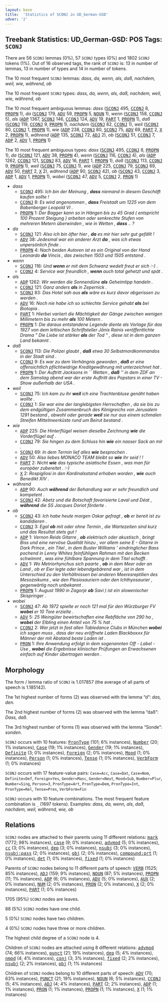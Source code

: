 ```yaml
---
layout: base
title:  'Statistics of SCONJ in UD_German-GSD'
udver: '2'
---
```


## Treebank Statistics: UD_German-GSD: POS Tags: `SCONJ`

There are 56 `SCONJ` lemmas (0%), 57 `SCONJ` types (0%) and 1802 `SCONJ` tokens (1%).
Out of 16 observed tags, the rank of `SCONJ` is: 13 in number of lemmas, 13 in number of types and 14 in number of tokens.

The 10 most frequent `SCONJ` lemmas: <em>dass, da, wenn, als, daß, nachdem, weil, wie, während, ob</em>

The 10 most frequent `SCONJ` types:  <em>dass, da, wenn, als, daß, nachdem, weil, wie, während, ob</em>

The 10 most frequent ambiguous lemmas: <em>dass</em> (<tt><a href="de_gsd-pos-SCONJ.html">SCONJ</a></tt> 495, <tt><a href="de_gsd-pos-CCONJ.html">CCONJ</a></tt> 8, <tt><a href="de_gsd-pos-PROPN.html">PROPN</a></tt> 1), <em>da</em> (<tt><a href="de_gsd-pos-SCONJ.html">SCONJ</a></tt> 179, <tt><a href="de_gsd-pos-ADV.html">ADV</a></tt> 59, <tt><a href="de_gsd-pos-PROPN.html">PROPN</a></tt> 5, <tt><a href="de_gsd-pos-NOUN.html">NOUN</a></tt> 1), <em>wenn</em> (<tt><a href="de_gsd-pos-SCONJ.html">SCONJ</a></tt> 158, <tt><a href="de_gsd-pos-CCONJ.html">CCONJ</a></tt> 5), <em>als</em> (<tt><a href="de_gsd-pos-ADP.html">ADP</a></tt> 1367, <tt><a href="de_gsd-pos-SCONJ.html">SCONJ</a></tt> 146, <tt><a href="de_gsd-pos-CCONJ.html">CCONJ</a></tt> 124, <tt><a href="de_gsd-pos-ADV.html">ADV</a></tt> 19, <tt><a href="de_gsd-pos-PART.html">PART</a></tt> 1, <tt><a href="de_gsd-pos-PROPN.html">PROPN</a></tt> 1), <em>daß</em> (<tt><a href="de_gsd-pos-SCONJ.html">SCONJ</a></tt> 119, <tt><a href="de_gsd-pos-CCONJ.html">CCONJ</a></tt> 9, <tt><a href="de_gsd-pos-PROPN.html">PROPN</a></tt> 1), <em>nachdem</em> (<tt><a href="de_gsd-pos-SCONJ.html">SCONJ</a></tt> 82, <tt><a href="de_gsd-pos-CCONJ.html">CCONJ</a></tt> 1), <em>weil</em> (<tt><a href="de_gsd-pos-SCONJ.html">SCONJ</a></tt> 80, <tt><a href="de_gsd-pos-CCONJ.html">CCONJ</a></tt> 1, <tt><a href="de_gsd-pos-PROPN.html">PROPN</a></tt> 1), <em>wie</em> (<tt><a href="de_gsd-pos-ADP.html">ADP</a></tt> 238, <tt><a href="de_gsd-pos-CCONJ.html">CCONJ</a></tt> 80, <tt><a href="de_gsd-pos-SCONJ.html">SCONJ</a></tt> 75, <tt><a href="de_gsd-pos-ADV.html">ADV</a></tt> 69, <tt><a href="de_gsd-pos-PART.html">PART</a></tt> 2, <tt><a href="de_gsd-pos-X.html">X</a></tt> 2, <tt><a href="de_gsd-pos-PROPN.html">PROPN</a></tt> 1), <em>während</em> (<tt><a href="de_gsd-pos-ADP.html">ADP</a></tt> 135, <tt><a href="de_gsd-pos-SCONJ.html">SCONJ</a></tt> 72, <tt><a href="de_gsd-pos-ADJ.html">ADJ</a></tt> 2), <em>ob</em> (<tt><a href="de_gsd-pos-SCONJ.html">SCONJ</a></tt> 51, <tt><a href="de_gsd-pos-CCONJ.html">CCONJ</a></tt> 7, <tt><a href="de_gsd-pos-ADP.html">ADP</a></tt> 2, <tt><a href="de_gsd-pos-ADV.html">ADV</a></tt> 1, <tt><a href="de_gsd-pos-PROPN.html">PROPN</a></tt> 1)

The 10 most frequent ambiguous types:  <em>dass</em> (<tt><a href="de_gsd-pos-SCONJ.html">SCONJ</a></tt> 495, <tt><a href="de_gsd-pos-CCONJ.html">CCONJ</a></tt> 8, <tt><a href="de_gsd-pos-PROPN.html">PROPN</a></tt> 1), <em>da</em> (<tt><a href="de_gsd-pos-SCONJ.html">SCONJ</a></tt> 121, <tt><a href="de_gsd-pos-ADV.html">ADV</a></tt> 38, <tt><a href="de_gsd-pos-PROPN.html">PROPN</a></tt> 4), <em>wenn</em> (<tt><a href="de_gsd-pos-SCONJ.html">SCONJ</a></tt> 116, <tt><a href="de_gsd-pos-CCONJ.html">CCONJ</a></tt> 4), <em>als</em> (<tt><a href="de_gsd-pos-ADP.html">ADP</a></tt> 1262, <tt><a href="de_gsd-pos-CCONJ.html">CCONJ</a></tt> 121, <tt><a href="de_gsd-pos-SCONJ.html">SCONJ</a></tt> 83, <tt><a href="de_gsd-pos-ADV.html">ADV</a></tt> 16, <tt><a href="de_gsd-pos-PART.html">PART</a></tt> 1, <tt><a href="de_gsd-pos-PROPN.html">PROPN</a></tt> 1), <em>daß</em> (<tt><a href="de_gsd-pos-SCONJ.html">SCONJ</a></tt> 113, <tt><a href="de_gsd-pos-CCONJ.html">CCONJ</a></tt> 9, <tt><a href="de_gsd-pos-PROPN.html">PROPN</a></tt> 1), <em>weil</em> (<tt><a href="de_gsd-pos-SCONJ.html">SCONJ</a></tt> 75, <tt><a href="de_gsd-pos-CCONJ.html">CCONJ</a></tt> 1), <em>wie</em> (<tt><a href="de_gsd-pos-ADP.html">ADP</a></tt> 225, <tt><a href="de_gsd-pos-CCONJ.html">CCONJ</a></tt> 79, <tt><a href="de_gsd-pos-SCONJ.html">SCONJ</a></tt> 69, <tt><a href="de_gsd-pos-ADV.html">ADV</a></tt> 50, <tt><a href="de_gsd-pos-PART.html">PART</a></tt> 2, <tt><a href="de_gsd-pos-X.html">X</a></tt> 2), <em>während</em> (<tt><a href="de_gsd-pos-ADP.html">ADP</a></tt> 90, <tt><a href="de_gsd-pos-SCONJ.html">SCONJ</a></tt> 42), <em>ob</em> (<tt><a href="de_gsd-pos-SCONJ.html">SCONJ</a></tt> 43, <tt><a href="de_gsd-pos-CCONJ.html">CCONJ</a></tt> 3, <tt><a href="de_gsd-pos-ADP.html">ADP</a></tt> 1, <tt><a href="de_gsd-pos-ADV.html">ADV</a></tt> 1, <tt><a href="de_gsd-pos-PROPN.html">PROPN</a></tt> 1), <em>wobei</em> (<tt><a href="de_gsd-pos-SCONJ.html">SCONJ</a></tt> 47, <tt><a href="de_gsd-pos-ADV.html">ADV</a></tt> 5, <tt><a href="de_gsd-pos-CCONJ.html">CCONJ</a></tt> 2, <tt><a href="de_gsd-pos-PRON.html">PRON</a></tt> 1)


* <em>dass</em>
  * <tt><a href="de_gsd-pos-SCONJ.html">SCONJ</a></tt> 495: <em>Ich bin der Meinung , <b>dass</b> niemand in diesem Geschäft kaufen sollte !</em>
  * <tt><a href="de_gsd-pos-CCONJ.html">CCONJ</a></tt> 8: <em>Es wird angenommen , <b>dass</b> Freistadt um 1225 von dem Babenberger Leopold VI .</em>
  * <tt><a href="de_gsd-pos-PROPN.html">PROPN</a></tt> 1: <em>Der Bagger kann so in Hängen bis zu 45 Grad ( entspricht 100 Prozent Steigung ) arbeiten oder senkrechte Stufen von mehreren Metern überwinden , wie in Wetten , <b>dass</b> .. ?</em>
* <em>da</em>
  * <tt><a href="de_gsd-pos-SCONJ.html">SCONJ</a></tt> 121: <em>Also ich bin öfter hier , <b>da</b> es mir hier sehr gut gefällt !</em>
  * <tt><a href="de_gsd-pos-ADV.html">ADV</a></tt> 38: <em>Jedesmal war ein anderer Arzt <b>da</b> , was ich etwas unpersönlich finde .</em>
  * <tt><a href="de_gsd-pos-PROPN.html">PROPN</a></tt> 4: <em>Nach beiden Autoren ist es ein Original von der Hand Leonardo <b>da</b> Vincis , das zwischen 1503 und 1505 entstand .</em>
* <em>wenn</em>
  * <tt><a href="de_gsd-pos-SCONJ.html">SCONJ</a></tt> 116: <em>Und <b>wenn</b> er mit dem Schwanz wedelt freut er sich :-) .</em>
  * <tt><a href="de_gsd-pos-CCONJ.html">CCONJ</a></tt> 4: <em>Service war freundlich , <b>wenn</b> auch total gehetzt und spät .</em>
* <em>als</em>
  * <tt><a href="de_gsd-pos-ADP.html">ADP</a></tt> 1262: <em>Wir werden die Sonnendüne <b>als</b> Geheimtipp handeln .</em>
  * <tt><a href="de_gsd-pos-CCONJ.html">CCONJ</a></tt> 121: <em>Ganz anders <b>als</b> in Zepernick .</em>
  * <tt><a href="de_gsd-pos-SCONJ.html">SCONJ</a></tt> 83: <em>Das Hotel sah aus <b>als</b> wäre es kurz davor abgerissen zu werden .</em>
  * <tt><a href="de_gsd-pos-ADV.html">ADV</a></tt> 16: <em>Noch nie habe ich so schlechte Service gehabt <b>als</b> bei Biotopia .</em>
  * <tt><a href="de_gsd-pos-PART.html">PART</a></tt> 1: <em>Hierbei variiert die Mächtigkeit der Gänge zwischen wenigen Millimetern bis zu mehr <b>als</b> 100 Metern .</em>
  * <tt><a href="de_gsd-pos-PROPN.html">PROPN</a></tt> 1: <em>Die daraus entstandene Legende diente als Vorlage für das 1927 von dem lettischen Schriftsteller Jānis Rainis veröffentlichte Drama " Die Liebe ist stärker <b>als</b> der Tod " , diese ist in dem ganzen Land bekannt .</em>
* <em>daß</em>
  * <tt><a href="de_gsd-pos-SCONJ.html">SCONJ</a></tt> 113: <em>Die Polizei glaubt , <b>daß</b> etwa 30 Selbstmordkommandos in der Stadt sind .</em>
  * <tt><a href="de_gsd-pos-CCONJ.html">CCONJ</a></tt> 9: <em>Es war zu dem Verhängnis geworden , <b>daß</b> er eine offensichtlich pflichtwidrige Kreditgewährung mit unterzeichnet hat .</em>
  * <tt><a href="de_gsd-pos-PROPN.html">PROPN</a></tt> 1: <em>Der Auftritt Jacksons in `` Wetten , <b>daß</b> '' in dem ZDF an dem Samstag abend war der erste Auftritt des Popstars in einer TV - Show außerhalb der USA .</em>
* <em>weil</em>
  * <tt><a href="de_gsd-pos-SCONJ.html">SCONJ</a></tt> 75: <em>Ich kam zu ihr <b>weil</b> ich eine Trachtenbluse genäht haben wollte .</em>
  * <tt><a href="de_gsd-pos-CCONJ.html">CCONJ</a></tt> 1: <em>Sie war eine der langlebigsten Herrschaften , da sie bis zu dem endgültigen Zusammenbruch des Königreichs von Jerusalem 1291 bestand , obwohl oder gerade <b>weil</b> sie nur aus einem schmalen Streifen Mittelmeerküste rund um Beirut bestand .</em>
* <em>wie</em>
  * <tt><a href="de_gsd-pos-ADP.html">ADP</a></tt> 225: <em>Die Hinterflügel weisen dieselbe Zeichnung <b>wie</b> die Vorderflügel auf .</em>
  * <tt><a href="de_gsd-pos-CCONJ.html">CCONJ</a></tt> 79: <em>Sie hingen zu dem Schluss hin <b>wie</b> ein nasser Sack an mir .</em>
  * <tt><a href="de_gsd-pos-SCONJ.html">SCONJ</a></tt> 69: <em>In dem Termin lief alles <b>wie</b> besprochen .</em>
  * <tt><a href="de_gsd-pos-ADV.html">ADV</a></tt> 50: <em>Also liebes MONACO TEAM bleibt so <b>wie</b> ihr seid ! !</em>
  * <tt><a href="de_gsd-pos-PART.html">PART</a></tt> 2: <em>Nicht <b>wie</b> das typische asiatische Essen , was man für europäer zubereitet . :-)</em>
  * <tt><a href="de_gsd-pos-X.html">X</a></tt> 2: <em>Rospigliosi in den Kardinalsstand erhoben worden , <b>wie</b> auch Benedikt XIV .</em>
* <em>während</em>
  * <tt><a href="de_gsd-pos-ADP.html">ADP</a></tt> 90: <em>Auch <b>während</b> der Behandlung war er sehr freundlich und kompetent .</em>
  * <tt><a href="de_gsd-pos-SCONJ.html">SCONJ</a></tt> 42: <em>Abetz und die Botschaft favorisierte Laval und Déat , <b>während</b> die SS Jacques Doriot förderte .</em>
* <em>ob</em>
  * <tt><a href="de_gsd-pos-SCONJ.html">SCONJ</a></tt> 43: <em>Ich habe heute morgen Oskar gefragt , <b>ob</b> er bereit ist zu kandidieren .</em>
  * <tt><a href="de_gsd-pos-CCONJ.html">CCONJ</a></tt> 3: <em>Egal <b>ob</b> mit oder ohne Termin , die Wartezeiten sind kurz und das Resultat stets gut !</em>
  * <tt><a href="de_gsd-pos-ADP.html">ADP</a></tt> 1: <em>Vernon Reids Gitarre , <b>ob</b> elektrisch oder akustisch , bringt Biss und eine nervöse Qualität hinzu , vor allem seine E - Gitarre in Dark Prince , ein Titel , in dem Buster Williams ' eindringlicher Bass pochend in Lenny Whites feinfühligen Rahmen mit den Becken schwimmt , was eine fühlbare Spannung in dem Titel schafft .</em>
  * <tt><a href="de_gsd-pos-ADV.html">ADV</a></tt> 1: <em>Wo Metriorhynchus sich paarte , <b>ob</b> in dem Meer oder an Land , ob er Eier legte oder lebendgebärend war , ist in dem Unterschied zu den Verhältnissen bei anderen Meeresreptilien des Mesozoikums , wie den Plesiosauriern oder den Ichthyosaurier , gegenwärtig noch unbekannt .</em>
  * <tt><a href="de_gsd-pos-PROPN.html">PROPN</a></tt> 1: <em>August 1990 in Zagorje <b>ob</b> Savi ) ist ein slowenischer Skispringer .</em>
* <em>wobei</em>
  * <tt><a href="de_gsd-pos-SCONJ.html">SCONJ</a></tt> 47: <em>Ab 1972 spielte er noch 121 mal für den Würzburger FV <b>wobei</b> er 10 Tore erzielte .</em>
  * <tt><a href="de_gsd-pos-ADV.html">ADV</a></tt> 5: <em>25 Weingüter bewirtschaften eine Rebfläche von 290 ha , <b>wobei</b> der Elbling einen Anteil von 75 % hat .</em>
  * <tt><a href="de_gsd-pos-CCONJ.html">CCONJ</a></tt> 2: <em>War jetzt in fast allen Tabledance Clubs in München <b>wobei</b> ich sagen muss , dass der neu eröffnete Laden Blackboxxx für Männer der mit Abstand beste Laden ist .</em>
  * <tt><a href="de_gsd-pos-PRON.html">PRON</a></tt> 1: <em>Ihre Anwendung erfolgt in dem sogenannten Off - Label - Use , <b>wobei</b> die Ergebnisse klinischer Prüfungen an Erwachsenen einfach auf Kinder übertragen werden .</em>

## Morphology

The form / lemma ratio of `SCONJ` is 1.017857 (the average of all parts of speech is 1.185142).

The 1st highest number of forms (2) was observed with the lemma “d”: <em>das, den</em>.

The 2nd highest number of forms (2) was observed with the lemma “daß”: <em>Dass, daß</em>.

The 3rd highest number of forms (1) was observed with the lemma “Sonde”: <em>sonden</em>.

`SCONJ` occurs with 10 features: <tt><a href="de_gsd-feat-PronType.html">PronType</a></tt> (101; 6% instances), <tt><a href="de_gsd-feat-Number.html">Number</a></tt> (20; 1% instances), <tt><a href="de_gsd-feat-Case.html">Case</a></tt> (19; 1% instances), <tt><a href="de_gsd-feat-Gender.html">Gender</a></tt> (19; 1% instances), <tt><a href="de_gsd-feat-Definite.html">Definite</a></tt> (3; 0% instances), <tt><a href="de_gsd-feat-Foreign.html">Foreign</a></tt> (2; 0% instances), <tt><a href="de_gsd-feat-Mood.html">Mood</a></tt> (1; 0% instances), <tt><a href="de_gsd-feat-Person.html">Person</a></tt> (1; 0% instances), <tt><a href="de_gsd-feat-Tense.html">Tense</a></tt> (1; 0% instances), <tt><a href="de_gsd-feat-VerbForm.html">VerbForm</a></tt> (1; 0% instances)

`SCONJ` occurs with 17 feature-value pairs: `Case=Acc`, `Case=Dat`, `Case=Nom`, `Definite=Def`, `Foreign=Yes`, `Gender=Masc`, `Gender=Neut`, `Mood=Sub`, `Number=Plur`, `Number=Sing`, `Person=3`, `PronType=Art`, `PronType=Dem`, `PronType=Int`, `PronType=Rel`, `Tense=Pres`, `VerbForm=Fin`

`SCONJ` occurs with 10 feature combinations.
The most frequent feature combination is `_` (1697 tokens).
Examples: <em>dass, da, wenn, als, daß, nachdem, weil, während, wie, ob</em>


## Relations

`SCONJ` nodes are attached to their parents using 11 different relations: <tt><a href="de_gsd-dep-mark.html">mark</a></tt> (1772; 98% instances), <tt><a href="de_gsd-dep-case.html">case</a></tt> (9; 0% instances), <tt><a href="de_gsd-dep-advmod.html">advmod</a></tt> (5; 0% instances), <tt><a href="de_gsd-dep-cc.html">cc</a></tt> (3; 0% instances), <tt><a href="de_gsd-dep-dep.html">dep</a></tt> (3; 0% instances), <tt><a href="de_gsd-dep-nsubj.html">nsubj</a></tt> (3; 0% instances), <tt><a href="de_gsd-dep-nsubj-pass.html">nsubj:pass</a></tt> (2; 0% instances), <tt><a href="de_gsd-dep-obj.html">obj</a></tt> (2; 0% instances), <tt><a href="de_gsd-dep-compound-prt.html">compound:prt</a></tt> (1; 0% instances), <tt><a href="de_gsd-dep-det.html">det</a></tt> (1; 0% instances), <tt><a href="de_gsd-dep-fixed.html">fixed</a></tt> (1; 0% instances)

Parents of `SCONJ` nodes belong to 11 different parts of speech: <tt><a href="de_gsd-pos-VERB.html">VERB</a></tt> (1525; 85% instances), <tt><a href="de_gsd-pos-ADJ.html">ADJ</a></tt> (159; 9% instances), <tt><a href="de_gsd-pos-NOUN.html">NOUN</a></tt> (87; 5% instances), <tt><a href="de_gsd-pos-PROPN.html">PROPN</a></tt> (11; 1% instances), <tt><a href="de_gsd-pos-ADP.html">ADP</a></tt> (6; 0% instances), <tt><a href="de_gsd-pos-ADV.html">ADV</a></tt> (5; 0% instances), <tt><a href="de_gsd-pos-AUX.html">AUX</a></tt> (2; 0% instances), <tt><a href="de_gsd-pos-NUM.html">NUM</a></tt> (2; 0% instances), <tt><a href="de_gsd-pos-PRON.html">PRON</a></tt> (2; 0% instances), <tt><a href="de_gsd-pos-X.html">X</a></tt> (2; 0% instances), <tt><a href="de_gsd-pos-PART.html">PART</a></tt> (1; 0% instances)

1705 (95%) `SCONJ` nodes are leaves.

88 (5%) `SCONJ` nodes have one child.

5 (0%) `SCONJ` nodes have two children.

4 (0%) `SCONJ` nodes have three or more children.

The highest child degree of a `SCONJ` node is 4.

Children of `SCONJ` nodes are attached using 8 different relations: <tt><a href="de_gsd-dep-advmod.html">advmod</a></tt> (74; 66% instances), <tt><a href="de_gsd-dep-punct.html">punct</a></tt> (21; 19% instances), <tt><a href="de_gsd-dep-dep.html">dep</a></tt> (5; 4% instances), <tt><a href="de_gsd-dep-nmod.html">nmod</a></tt> (4; 4% instances), <tt><a href="de_gsd-dep-conj.html">conj</a></tt> (3; 3% instances), <tt><a href="de_gsd-dep-fixed.html">fixed</a></tt> (2; 2% instances), <tt><a href="de_gsd-dep-nsubj.html">nsubj</a></tt> (2; 2% instances), <tt><a href="de_gsd-dep-obj.html">obj</a></tt> (1; 1% instances)

Children of `SCONJ` nodes belong to 10 different parts of speech: <tt><a href="de_gsd-pos-ADV.html">ADV</a></tt> (70; 63% instances), <tt><a href="de_gsd-pos-PUNCT.html">PUNCT</a></tt> (21; 19% instances), <tt><a href="de_gsd-pos-NOUN.html">NOUN</a></tt> (6; 5% instances), <tt><a href="de_gsd-pos-CCONJ.html">CCONJ</a></tt> (5; 4% instances), <tt><a href="de_gsd-pos-ADJ.html">ADJ</a></tt> (4; 4% instances), <tt><a href="de_gsd-pos-PART.html">PART</a></tt> (2; 2% instances), <tt><a href="de_gsd-pos-ADP.html">ADP</a></tt> (1; 1% instances), <tt><a href="de_gsd-pos-PRON.html">PRON</a></tt> (1; 1% instances), <tt><a href="de_gsd-pos-PROPN.html">PROPN</a></tt> (1; 1% instances), <tt><a href="de_gsd-pos-X.html">X</a></tt> (1; 1% instances)

